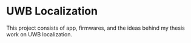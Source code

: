 # **UWB Localization**
This project consists of app, firmwares, and the ideas behind my thesis work on UWB localization.
